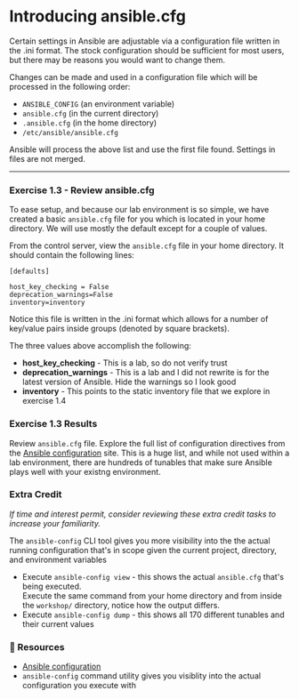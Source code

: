 # Introducing ansible.cfg

Certain settings in Ansible are adjustable via a configuration file written in the .ini format.
The stock configuration should be sufficient for most users, but there may be reasons you would want to change them.

Changes can be made and used in a configuration file which will be processed in the following order:

 - `ANSIBLE_CONFIG` (an environment variable)
 - `ansible.cfg` (in the current directory)
 - `.ansible.cfg` (in the home directory)
 - `/etc/ansible/ansible.cfg`

Ansible will process the above list and use the first file found. Settings in files are not merged.

<hr>

###  Exercise 1.3 - Review ansible.cfg

To ease setup, and because our lab environment is so simple, we have created a basic `ansible.cfg` file for
you which is located in your home directory.  We will use mostly the default except for a couple of values.

From the control server, view the `ansible.cfg` file in your home directory.  It should contain the following lines:

```
[defaults]

host_key_checking = False
deprecation_warnings=False
inventory=inventory
```

Notice this file is written in the .ini format which allows for a number of key/value pairs inside 
groups (denoted by square brackets).

The three values above accomplish the following:

 - **host_key_checking** - This is a lab, so do not verify trust
 - **deprecation_warnings** - This is a lab and I did not rewrite is for the latest
   version of Ansible.  Hide the warnings so I look good
 - **inventory** - This points to the static inventory file that we explore in exercise 1.4

### Exercise 1.3 Results

Review `ansible.cfg` file.  Explore the full list of configuration directives from the
[Ansible configuration](http://docs.ansible.com/ansible/latest/intro_configuration.html)
site.  This is a huge list, and while not used within a lab environment, there are hundreds of
tunables that make sure Ansible plays well with your existng environment.


### Extra Credit

*If time and interest permit, consider reviewing these extra credit tasks to increase your familiarity.*

The `ansible-config` CLI tool gives you more visibility into the the actual running configuration
that's in scope given the current project, directory, and environment variables

* Execute `ansible-config view` - this shows the actual `ansible.cfg` that's being executed.  
  Execute the same command from your home directory and from inside the `workshop/` directory,
  notice how the output differs.
* Execute `ansible-config dump` - this shows all 170 different tunables and their current values


### 📗 Resources

 - [Ansible configuration](http://docs.ansible.com/ansible/latest/intro_configuration.html)
 - `ansible-config` command utility gives you visiblity into the actual configuration you
   execute with


